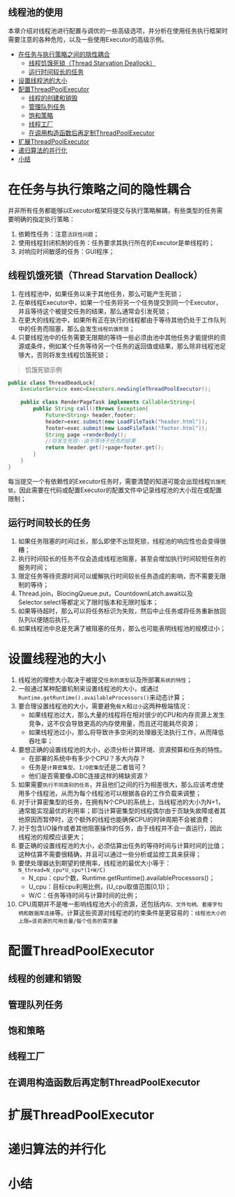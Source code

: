 线程池的使用
---
本章介绍对线程池进行配置与调优的一些高级选项，并分析在使用任务执行框架时需要注意的各种危险，以及一些使用Executor的高级示例。

<!-- TOC -->

- [在任务与执行策略之间的隐性耦合](#在任务与执行策略之间的隐性耦合)
    - [线程饥饿死锁（Thread Starvation Deallock）](#线程饥饿死锁thread-starvation-deallock)
    - [运行时间较长的任务](#运行时间较长的任务)
- [设置线程池的大小](#设置线程池的大小)
- [配置ThreadPoolExecutor](#配置threadpoolexecutor)
    - [线程的创建和销毁](#线程的创建和销毁)
    - [管理队列任务](#管理队列任务)
    - [饱和策略](#饱和策略)
    - [线程工厂](#线程工厂)
    - [在调用构造函数后再定制ThreadPoolExecutor](#在调用构造函数后再定制threadpoolexecutor)
- [扩展ThreadPoolExecutor](#扩展threadpoolexecutor)
- [递归算法的并行化](#递归算法的并行化)
- [小结](#小结)

<!-- /TOC -->

# 在任务与执行策略之间的隐性耦合
并非所有任务都能够以Executor框架将提交与执行策略解耦，有些类型的任务需要明确的指定执行策略：
1. 依赖性任务：注意`活跃性问题`；
2. 使用线程封闭机制的任务：任务要求其执行所在的Executor是单线程的；
3. 对响应时间敏感的任务：GUI程序；
## 线程饥饿死锁（Thread Starvation Deallock）
1. 在线程池中，如果任务以来于其他任务，那么可能产生死锁；
2. 在单线程Executor中，如果一个任务将另一个任务提交到同一个Executor，并且等待这个被提交任务的结果，那么通常会引发死锁；
3. 在更大的线程池中，如果所有正在执行的线程都由于等待其他仍处于工作队列中的任务而阻塞，那么会发生`线程饥饿死锁`；
4. 只要线程池中的任务需要无限期的等待一些必须由池中其他任务才能提供的资源或条件，例如某个任务等待另一个任务的返回值或结果，那么除非线程池足够大，否则将发生线程饥饿死锁；

>饥饿死锁示例
```java
public class ThreadDeadLock{
    ExecutorService exec=Executors.newSingleThreadPoolExecutor();
    
    public class RenderPageTask implements Callable<String>{
        public String call()throws Exception{
            Future<String> header,footer;
            header=exec.submit(new LoadFileTask("header.html"));
            footer=exec.submit(new LoadFileTask("footer.html"));
            String page =renderBody();
            //将发生死锁--由于等待子任务的结果
            return header.get()+page+footer.get();
        }
    }
}
```
每当提交一个有依赖性的Executor任务时，需要清楚的知道可能会出现线程`饥饿死锁`，因此需要在代码或配置Executor的配置文件中记录线程池的大小现在或配置限制；

## 运行时间较长的任务
1. 如果任务阻塞的时间过长，那么即使不出现死锁，线程池的响应性也会变得很糟；
2. 执行时间较长的任务不仅会造成线程池阻塞，甚至会增加执行时间较短任务的服务时间；
3. 限定任务等待资源时间可以缓解执行时间较长任务造成的影响，而不需要无限制的等待；
4. Thread.join，BlocingQueue.put，CountdownLatch.await以及Selector.select等都定义了限时版本和无限时版本；
5. 如果等待超时，那么可以将任务标识为失败，然后中止任务或将任务重新放回队列以便随后执行。
6. 如果线程池中总是充满了被阻塞的任务，那么也可能表明线程池的规模过小；

# 设置线程池的大小
1. 线程池的理想大小取决于被提交`任务的类型`以及所部署`系统的特性`；
2. 一般通过某种配置机制来设置线程池的大小，或通过`Runtime.getRuntime().availableProcessors()`来动态计算；
3. 要合理设置线程池的大小，需要避免`极大`和`过小`这两种极端情况：
    * 如果线程池过大，那么大量的线程将在相对很少的CPU和内存资源上发生竞争，这不仅会导致更高的内存使用量，而且还可能耗尽资源；
    * 如果线程池过小，那么将导致许多空闲的处理器无法执行工作，从而降低吞吐率；
4. 要想正确的设置线程池的大小，必须分析计算环境、资源预算和任务的特性。
    * 在部署的系统中有多少个CPU？多大内存？
    * 任务是`计算密集型`、`I/O密集型`还是二者皆可？
    * 他们是否需要像JDBC连接这样的稀缺资源？
5. 如果需要`执行不同类别的任务`，并且他们之间的行为相差很大，那么应该考虑使用多个线程池，从而为每个线程池可以根据各自的工作负载来调整；
6. 对于计算密集型的任务，在拥有N个CPU的系统上，当线程池的大小为N+1，通常能实现最优的利用率；即当计算密集型的线程偶尔由于页缺失故障或者其他原因而暂停时，这个额外的线程也能确保CPU的时钟周期不会被浪费；
7. 对于包含I/O操作或者其他阻塞操作的任务，由于线程并不会一直运行，因此线程池的规模应该更大；
8. 要正确的设置线程池的大小，必须估算出任务的等待时间与计算时间的比值；这种估算不需要很精确，并且可以通过一些分析或监控工具来获得；
9. 要使处理器达到期望的使用率，线程池的最优大小等于：`N_thread=N_cpu*U_cpu*(1+W/C)`
    * N_cpu：cpu个数，Runtime.getRuntime().availableProcessors()；
    * U_cpu：目标cpu利用比例，(U_cpu取值范围[0,1])；
    * W/C：任务等待时间与计算时间的比例；
10. CPU周期并不是唯一影响线程池大小的资源，还包括内`存、文件句柄、套接字句柄和数据库连接`等。计算这些资源对线程池的约束条件是更容易的：`线程池大小的上限=该资源的可用总量/每个任务的需求量`

# 配置ThreadPoolExecutor
## 线程的创建和销毁
## 管理队列任务
## 饱和策略
## 线程工厂
## 在调用构造函数后再定制ThreadPoolExecutor

# 扩展ThreadPoolExecutor

# 递归算法的并行化

# 小结